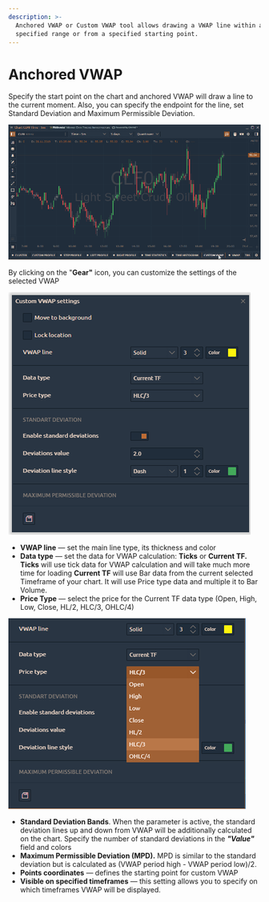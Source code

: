 ```yaml
---
description: >-
  Anchored VWAP or Custom VWAP tool allows drawing a VWAP line within a
  specified range or from a specified starting point.
---
```


# Anchored VWAP

Specify the start point on the chart and anchored VWAP will draw a line to the current moment. Also, you can specify the endpoint for the line, set Standard Deviation and Maximum Permissible Deviation.

![](../../.gitbook/assets/anchored-vwap.gif)

By clicking on the "**Gear"** icon, you can customize the settings of the selected VWAP

![Settings of Custom VWAP \(Anchored VWAP\)](../../.gitbook/assets/image%20%28104%29.png)

* **VWAP line** — set the main line type, its thickness and color
* **Data type** — set the data for VWAP calculation: **Ticks** or **Current TF. Ticks** will use tick data for VWAP calculation and will take much more time for loading **Current TF** will use Bar data from the current selected Timeframe of your chart. It will use Price type data and multiple it to Bar Volume.
* **Price Type** — select the price for the Current TF data type \(Open, High, Low, Close, HL/2, HLC/3, OHLC/4\)

![](../../.gitbook/assets/image%20%28105%29.png)

* **Standard Deviation Bands**. When the parameter is active, the standard deviation lines up and down from VWAP will be additionally calculated on the chart. Specify the number of standard deviations in the _**"Value"**_ field and colors
* **Maximum Permissible Deviation \(MPD\).** MPD is similar to the standard deviation but is calculated as \(VWAP period high - VWAP period low\)/2.
* **Points coordinates** — defines the starting point for custom VWAP
* **Visible on specified timeframes** — this setting allows you to specify on which timeframes VWAP will be displayed.

